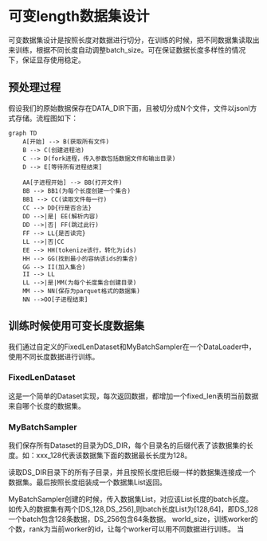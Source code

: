 # 可变length数据集设计

可变数据集设计是按照长度对数据进行切分，在训练的时候，把不同数据集读取出来训练，根据不同长度自动调整batch_size。可在保证数据长度多样性的情况下，保证显存使用稳定。

## 预处理过程

假设我们的原始数据保存在DATA_DIR下面，且被切分成N个文件，文件以jsonl方式存储。流程图如下：

```mermaid
graph TD
    A[开始] --> B(获取所有文件)
    B --> C(创建进程池)
    C --> D(fork进程，传入参数包括数据文件和输出目录)
    D --> E[等待所有进程结束]

    AA[子进程开始] --> BB(打开文件)
    BB --> BB1(为每个长度创建一个集合)
    BB1 --> CC(读取文件每一行)
    CC --> DD{行是否合法}
    DD -->|是| EE(解析内容)
    DD -->|否| FF(跳过此行)
    FF --> LL{是否读完}
    LL -->|否|CC
    EE --> HH(tokenize该行，转化为ids)
    HH --> GG(找到最小的容纳该ids的集合)
    GG --> II(加入集合)
    II --> LL
    LL -->|是|MM(为每个长度集合创建目录)
    MM --> NN(保存为parquet格式的数据集)
    NN -->OO[子进程结束]

```
## 训练时候使用可变长度数据集

我们通过自定义的FixedLenDataset和MyBatchSampler在一个DataLoader中，使用不同长度数据进行训练。

### FixedLenDataset

这是一个简单的Dataset实现，每次返回数据，都增加一个fixed_len表明当前数据来自哪个长度的数据集。

### MyBatchSampler

我们保存所有Dataset的目录为DS_DIR，每个目录名的后缀代表了该数据集的长度。如：xxx_128代表该数据集下面的数据最长长度为128。

读取DS_DIR目录下的所有子目录，并且按照长度把后缀一样的数据集连接成一个数据集。最后按照长度组装成一个数据集List返回。

MyBatchSampler创建的时候，传入数据集List，对应该List长度的batch长度。如传入的数据集有两个[DS_128,DS_256],则batch长度List为[128,64]，即DS_128一个batch包含128条数据，DS_256包含64条数据。 world_size，训练worker的个数，rank为当前worker的id，让每个worker可以用不同数据进行训练。
当